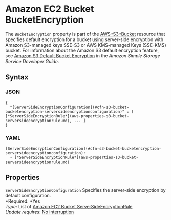 # Amazon EC2 Bucket BucketEncryption<a name="aws-properties-s3-bucket-bucketencryption"></a>

The `BucketEncryption` property is part of the [AWS::S3::Bucket](aws-properties-s3-bucket.md) resource that specifies default encryption for a bucket using server\-side encryption with Amazon S3\-managed keys SSE\-S3 or AWS KMS\-managed Keys \(SSE\-KMS\) bucket\. For information about the Amazon S3 default encryption feature, see [Amazon S3 Default Bucket Encryption](http://docs.aws.amazon.com/AmazonS3/latest/dev/bucket-encryption.html) in the *Amazon Simple Storage Service Developer Guide*\.

## Syntax<a name="w3ab2c21c14e1514b5"></a>

### JSON<a name="aws-properties-s3-bucket-bucketencryption.json"></a>

```
{
  "[ServerSideEncryptionConfiguration](#cfn-s3-bucket-bucketencryption-serversideencryptionconfiguration)" : [ [*ServerSideEncryptionRule*](aws-properties-s3-bucket-serversideencryptionrule.md), ... ]
}
```

### YAML<a name="aws-properties-s3-bucket-bucketencryption.yaml"></a>

```
[ServerSideEncryptionConfiguration](#cfn-s3-bucket-bucketencryption-serversideencryptionconfiguration): 
  - [*ServerSideEncryptionRule*](aws-properties-s3-bucket-serversideencryptionrule.md)
```

## Properties<a name="w3ab2c21c14e1514b7"></a>

`ServerSideEncryptionConfiguration`  <a name="cfn-s3-bucket-bucketencryption-serversideencryptionconfiguration"></a>
Specifies the server\-side encryption by default configuration\.  
*Required: *Yes  
*Type:* List of [Amazon EC2 Bucket ServerSideEncryptionRule](aws-properties-s3-bucket-serversideencryptionrule.md)  
*Update requires*: [No interruption](using-cfn-updating-stacks-update-behaviors.md#update-no-interrupt)
